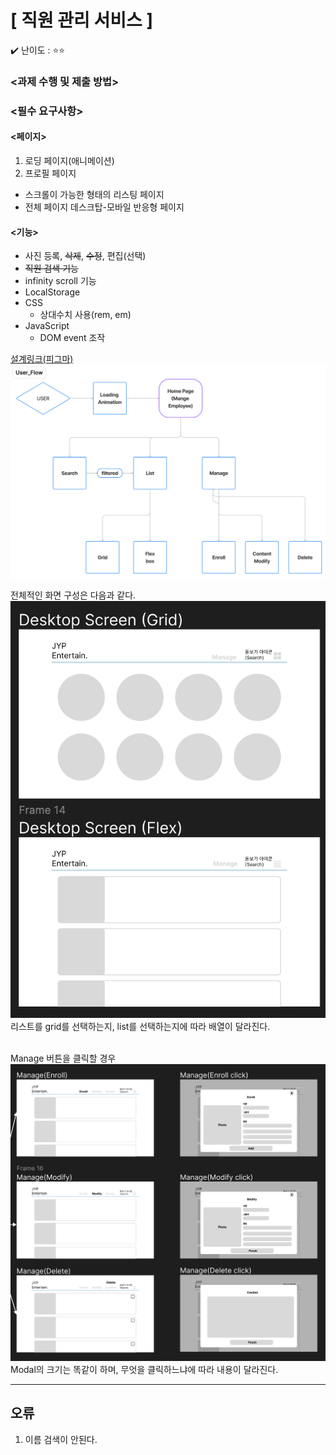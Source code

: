 # **[ 직원 관리 서비스 ]**

✔️ 난이도 : ⭐️⭐️

</aside>

### **<과제 수행 및 제출 방법>**

### **<필수 요구사항>**

#### <페이지>
1. 로딩 페이지(애니메이션)
1. 프로필 페이지
- 스크롤이 가능한 형태의 리스팅 페이지
- 전체 페이지 데스크탑-모바일 반응형 페이지

#### <기능>
- 사진 등록, ~~삭제~~, ~~수정~~, 편집(선택)
- ~~직원 검색 기능~~
- infinity scroll 기능
- LocalStorage
- CSS
    - 상대수치 사용(rem, em)
- JavaScript
    - DOM event 조작



[설계링크(피그마)](https://www.figma.com/file/V9QBveJLeCysuGYaHyDeOe/UserFlow?type=design&node-id=0%3A1&mode=dev&t=ab7GH27PU6AErqYb-1)
![User_FLow](image.png)

전체적인 화면 구성은 다음과 같다.
![Screen](image-1.png)
리스트를 grid를 선택하는지, list를 선택하는지에 따라 배열이 달라진다.<br>
<br>

Manage 버튼을 클릭할 경우 
![Manage](image-2.png)
Modal의 크기는 똑같이 하며, 무엇을 클릭하느냐에 따라 내용이 달라진다.
___
## 오류
1. 이름 검색이 안된다.
